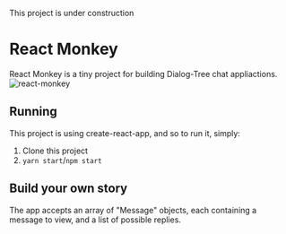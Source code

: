  This project is under construction 
# React Monkey 
React Monkey is a tiny project for building Dialog-Tree chat appliactions.
![react-monkey](https://cloud.githubusercontent.com/assets/2289769/24579745/abe7e5a6-1703-11e7-8061-51e0cb686245.gif)

## Running
This project is using create-react-app, and so to run it, simply:
1. Clone this project
2. `yarn start`/`npm start`

## Build your own story
The app accepts an array of "Message" objects, each containing a message to view, and a list of possible replies.
